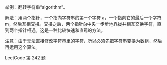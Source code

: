 举例：翻转字符串“algorithm”。

解法：用两个指针，一个指向字符串的第一个字符 a，一个指向它的最后一个字符 m，然后互相交换。交换之后，两个指针向中央一步步地靠拢并相互交换字符，直到两个指针相遇。这是一种比较快速和直观的方法。

注意：由于无法直接修改字符串里的字符，所以必须先把字符串变换为数组，然后再运用这个算法。

LeetCode 第 242 题
